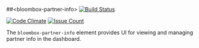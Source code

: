 
##&lt;bloombox-partner-info&gt;  [![Build Status](https://buildbot.hq.mm-corp.systems/jenkins/buildStatus/icon?job=Bloombox/elements/bloombox-partner-info)](https://buildbot.hq.mm-corp.systems/jenkins/job/Bloombox/elements/bloombox-partner-info)

[![Code Climate](https://codeclimate.com/repos/58a0d85e5d460c58fe000001/badges/e49fd125a4868876a954/gpa.svg)](https://codeclimate.com/repos/58a0d85e5d460c58fe000001/feed) [![Issue Count](https://codeclimate.com/repos/58a0d85e5d460c58fe000001/badges/e49fd125a4868876a954/issue_count.svg)](https://codeclimate.com/repos/58a0d85e5d460c58fe000001/feed)

The `bloombox-partner-info` element provides UI for viewing and managing partner info in the dashboard.
